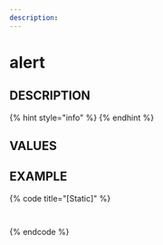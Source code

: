 ```yaml
---
description:    
---
```


#   alert                       

## DESCRIPTION

{% hint style="info" %}
{% endhint %}
  
## VALUES



## EXAMPLE

{% code title="\[Static\]" %}
```markup
 
```
{% endcode %}

